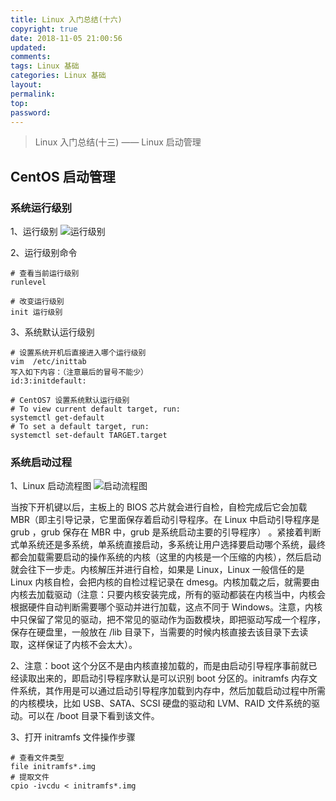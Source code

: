 ```yaml
---
title: Linux 入门总结(十六)
copyright: true
date: 2018-11-05 21:00:56
updated:
comments:
tags: Linux 基础
categories: Linux 基础
layout:
permalink:
top:
password:
---
```


<blockquote class="blockquote-center"> Linux 入门总结(十三) —— Linux 启动管理 </blockquote>

<!-- more -->
## CentOS 启动管理

### 系统运行级别
1、运行级别
![运行级别](/upload_image/linux_run_level.png "运行级别")

2、运行级别命令
```
# 查看当前运行级别
runlevel

# 改变运行级别
init 运行级别
```

3、系统默认运行级别
```
# 设置系统开机后直接进入哪个运行级别
vim  /etc/inittab
写入如下内容：（注意最后的冒号不能少）
id:3:initdefault:

# CentOS7 设置系统默认运行级别
# To view current default target, run:
systemctl get-default
# To set a default target, run:
systemctl set-default TARGET.target
```

### 系统启动过程
1、Linux 启动流程图
![启动流程图](/upload_image/linux_boot_process.png "启动流程图")

当按下开机键以后，主板上的 BIOS 芯片就会进行自检，自检完成后它会加载 MBR（即主引导记录，它里面保存着启动引导程序。在 Linux 中启动引导程序是 grub ，grub 保存在 MBR 中，grub 是系统启动主要的引导程序） 。紧接着判断式单系统还是多系统，单系统直接启动，多系统让用户选择要启动哪个系统，最终都会加载需要启动的操作系统的内核（这里的内核是一个压缩的内核），然后启动就会往下一步走。内核解压并进行自检，如果是 Linux，Linux 一般信任的是 Linux 内核自检，会把内核的自检过程记录在 dmesg。内核加载之后，就需要由内核去加载驱动（注意：只要内核安装完成，所有的驱动都装在内核当中，内核会根据硬件自动判断需要哪个驱动并进行加载，这点不同于 Windows。注意，内核中只保留了常见的驱动，把不常见的驱动作为函数模块，即把驱动写成一个程序，保存在硬盘里，一般放在 /lib 目录下，当需要的时候内核直接去该目录下去读取，这样保证了内核不会太大）。

2、注意：boot 这个分区不是由内核直接加载的，而是由启动引导程序事前就已经读取出来的，即启动引导程序默认是可以识别 boot 分区的。initramfs 内存文件系统，其作用是可以通过启动引导程序加载到内存中，然后加载启动过程中所需的内核模块，比如 USB、SATA、SCSI 硬盘的驱动和 LVM、RAID 文件系统的驱动。可以在 /boot 目录下看到该文件。

3、打开 initramfs 文件操作步骤
```
# 查看文件类型
file initramfs*.img
# 提取文件
cpio -ivcdu < initramfs*.img
```

